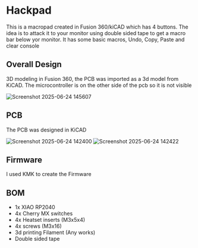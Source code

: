 # Hackpad
This is a macropad created in Fusion 360/kiCAD which has 4 buttons. The idea is to attack it to your monitor using double sided tape to get a macro bar below yor monitor. It has some basic macros, Undo, Copy, Paste and clear console

## Overall Design
3D modeling in Fusion 360, the PCB was imported as a 3d model from KiCAD. The microcontroller is on the other side of the pcb so it is not visible
 
![Screenshot 2025-06-24 145607](https://github.com/user-attachments/assets/1f2f678f-d207-4650-a742-25a679b0b94c)


## PCB
The PCB was designed in KiCAD
 
![Screenshot 2025-06-24 142400](https://github.com/user-attachments/assets/dce738e6-6d1b-44e7-ab8e-0aaed00fc92d)
![Screenshot 2025-06-24 142422](https://github.com/user-attachments/assets/0a13ac28-6152-4af2-b578-50b16db7be9a)

## Firmware
I used KMK to create the Firmware

## BOM
- 1x XIAO RP2040 
- 4x Cherry MX switches
- 4x Heatset inserts (M3x5x4)
- 4x screws (M3x16)
- 3d printing Filament (Any works)
- Double sided tape

